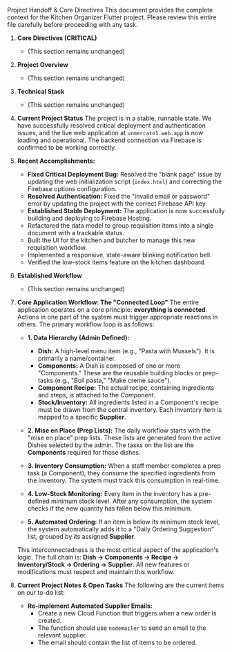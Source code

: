 Project Handoff & Core Directives
This document provides the complete context for the Kitchen Organizer Flutter project. Please review this entire file carefully before proceeding with any task.

1.  **Core Directives (CRITICAL)**
    *   (This section remains unchanged)

2.  **Project Overview**
    *   (This section remains unchanged)

3.  **Technical Stack**
    *   (This section remains unchanged)

4.  **Current Project Status**
    The project is in a stable, runnable state. We have successfully resolved critical deployment and authentication issues, and the live web application at `unmercato1.web.app` is now loading and operational. The backend connection via Firebase is confirmed to be working correctly.

5.  **Recent Accomplishments:**
    *   **Fixed Critical Deployment Bug:** Resolved the "blank page" issue by updating the web initialization script (`index.html`) and correcting the Firebase options configuration.
    *   **Resolved Authentication:** Fixed the "invalid email or password" error by updating the project with the correct Firebase API key.
    *   **Established Stable Deployment:** The application is now successfully building and deploying to Firebase Hosting.
    *   Refactored the data model to group requisition items into a single document with a trackable status.
    *   Built the UI for the kitchen and butcher to manage this new requisition workflow.
    *   Implemented a responsive, state-aware blinking notification bell.
    *   Verified the low-stock items feature on the kitchen dashboard.

6.  **Established Workflow**
    *   (This section remains unchanged)

7.  **Core Application Workflow: The "Connected Loop"**
    The entire application operates on a core principle: **everything is connected**. Actions in one part of the system must trigger appropriate reactions in others. The primary workflow loop is as follows:

    *   **1. Data Hierarchy (Admin Defined):**
        *   **Dish:** A high-level menu item (e.g., "Pasta with Mussels"). It is primarily a name/container.
        *   **Components:** A Dish is composed of one or more "Components." These are the reusable building blocks or prep-tasks (e.g., "Boil pasta," "Make creme sauce").
        *   **Component Recipe:** The actual recipe, containing ingredients and steps, is attached to the *Component*.
        *   **Stock/Inventory:** All ingredients listed in a Component's recipe must be drawn from the central inventory. Each inventory item is mapped to a specific **Supplier**.

    *   **2. Mise en Place (Prep Lists):** The daily workflow starts with the "mise en place" prep lists. These lists are generated from the active Dishes selected by the admin. The tasks on the list are the **Components** required for those dishes.

    *   **3. Inventory Consumption:** When a staff member completes a prep task (a Component), they consume the specified ingredients from the inventory. The system must track this consumption in real-time.

    *   **4. Low-Stock Monitoring:** Every item in the inventory has a pre-defined minimum stock level. After any consumption, the system checks if the new quantity has fallen below this minimum.

    *   **5. Automated Ordering:** If an item is below its minimum stock level, the system automatically adds it to a "Daily Ordering Suggestion" list, grouped by its assigned **Supplier**.

    This interconnectedness is the most critical aspect of the application's logic. The full chain is: **Dish -> Components -> Recipe -> Inventory/Stock -> Ordering -> Supplier**. All new features or modifications must respect and maintain this workflow.

8.  **Current Project Notes & Open Tasks**
    The following are the current items on our to-do list:
    *   **Re-implement Automated Supplier Emails:**
        *   Create a new Cloud Function that triggers when a new order is created.
        *   The function should use `nodemailer` to send an email to the relevant supplier.
        *   The email should contain the list of items to be ordered.

